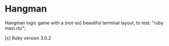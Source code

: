 # Hangman

Hangman logic game with a (not-so) beautiful terminal layout, to test: "ruby main.rb/";

[x] Ruby version 3.0.2 

